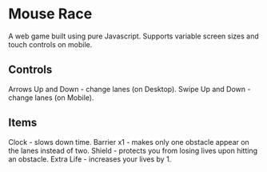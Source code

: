# Mouse Race
A web game built using pure Javascript. Supports variable screen sizes and touch controls on mobile.
## Controls
Arrows Up and Down - change lanes (on Desktop).
Swipe Up and Down - change lanes (on Mobile).
## Items
Clock - slows down time.
Barrier x1 - makes only one obstacle appear on the lanes instead of two.
Shield - protects you from losing lives upon hitting an obstacle.
Extra Life - increases your lives by 1.
